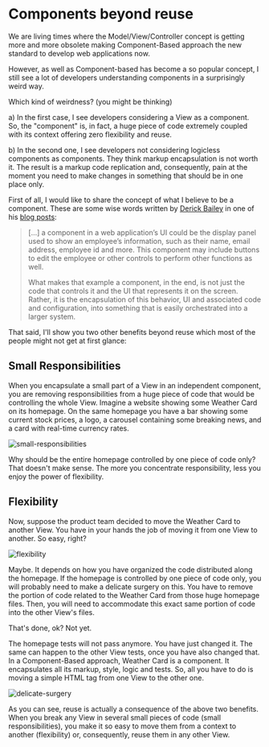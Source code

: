 # Components beyond reuse

We are living times where the Model/View/Controller concept is getting more and more obsolete making Component-Based approach the new standard to develop web applications now. 

However, as well as Component-based has become a so popular concept, I still see a lot of developers understanding components in a surprisingly weird way.

Which kind of weirdness? (you might be thinking)

a) In the first case, I see developers considering a View as a component. So, the "component" is, in fact, a huge piece of code extremely coupled with its context offering zero flexibility and reuse.
 
b) In the second one, I see developers not considering logicless components as components. They think markup encapsulation is not worth it. The result is a markup code replication and, consequently, pain at the moment you need to make changes in something that should be in one place only.

First of all, I would like to share the concept of what I believe to be a component. These are some wise words written by [Derick Bailey](https://twitter.com/derickbailey) in one of his [blog posts](https://derickbailey.com/2015/08/26/building-a-component-based-web-ui-with-modern-javascript-frameworks/):

> [...] a component in a web application’s UI could be the display panel used to show an employee’s information, such as their name, email address, employee id and more. This component may include buttons to edit the employee or other controls to perform other functions as well.
>
>What makes that example a component, in the end, is not just the code that controls it and the UI that represents it on the screen. Rather, it is the encapsulation of this behavior, UI and associated code and configuration, into something that is easily orchestrated into a larger system.

That said, I'll show you two other benefits beyond reuse which most of the people might not get at first glance:

## Small Responsibilities

When you encapsulate a small part of a View in an independent component, you are removing responsibilities from a huge piece of code that would be controlling the whole View. Imagine a website showing some Weather Card on its homepage. On the same homepage you have a bar showing some current stock prices, a logo, a carousel containing some breaking news, and a card with real-time currency rates.

![small-responsibilities](https://user-images.githubusercontent.com/4738687/35684802-230bffbe-074f-11e8-9055-bfdd2de0dc02.png)

Why should be the entire homepage controlled by one piece of code only? That doesn't make sense. The more you concentrate responsibility, less you enjoy the power of flexibility.

## Flexibility

Now, suppose the product team decided to move the Weather Card to another View. You have in your hands the job of moving it from one View to another. So easy, right?

![flexibility](https://user-images.githubusercontent.com/4738687/35684732-f11f2b3e-074e-11e8-8224-5e1661c928d9.png)

Maybe. It depends on how you have organized the code distributed along the homepage. If the homepage is controlled by one piece of code only, you will probably need to make a delicate surgery on this. You have to remove the portion of code related to the Weather Card from those huge homepage files. Then, you will need to accommodate this exact same portion of code into the other View's files.

That's done, ok? Not yet.

The homepage tests will not pass anymore. You have just changed it. The same can happen to the other View tests, once you have also changed that. In a Component-Based approach, Weather Card is a component. It encapsulates all its markup, style, logic and tests. So, all you have to do is moving a simple HTML tag from one View to the other one.

![delicate-surgery](https://user-images.githubusercontent.com/4738687/35684758-0aa357ec-074f-11e8-9ae9-2be3e25b4479.png)

As you can see, reuse is actually a consequence of the above two benefits. When you break any View in several small pieces of code (small responsibilities), you make it so easy to move them from a context to another (flexibility) or, consequently, reuse them in any other View.
